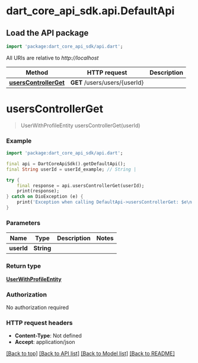 # dart_core_api_sdk.api.DefaultApi

## Load the API package
```dart
import 'package:dart_core_api_sdk/api.dart';
```

All URIs are relative to *http://localhost*

Method | HTTP request | Description
------------- | ------------- | -------------
[**usersControllerGet**](DefaultApi.md#userscontrollerget) | **GET** /users/users/{userId} | 


# **usersControllerGet**
> UserWithProfileEntity usersControllerGet(userId)



### Example
```dart
import 'package:dart_core_api_sdk/api.dart';

final api = DartCoreApiSdk().getDefaultApi();
final String userId = userId_example; // String | 

try {
    final response = api.usersControllerGet(userId);
    print(response);
} catch on DioException (e) {
    print('Exception when calling DefaultApi->usersControllerGet: $e\n');
}
```

### Parameters

Name | Type | Description  | Notes
------------- | ------------- | ------------- | -------------
 **userId** | **String**|  | 

### Return type

[**UserWithProfileEntity**](UserWithProfileEntity.md)

### Authorization

No authorization required

### HTTP request headers

 - **Content-Type**: Not defined
 - **Accept**: application/json

[[Back to top]](#) [[Back to API list]](../README.md#documentation-for-api-endpoints) [[Back to Model list]](../README.md#documentation-for-models) [[Back to README]](../README.md)

